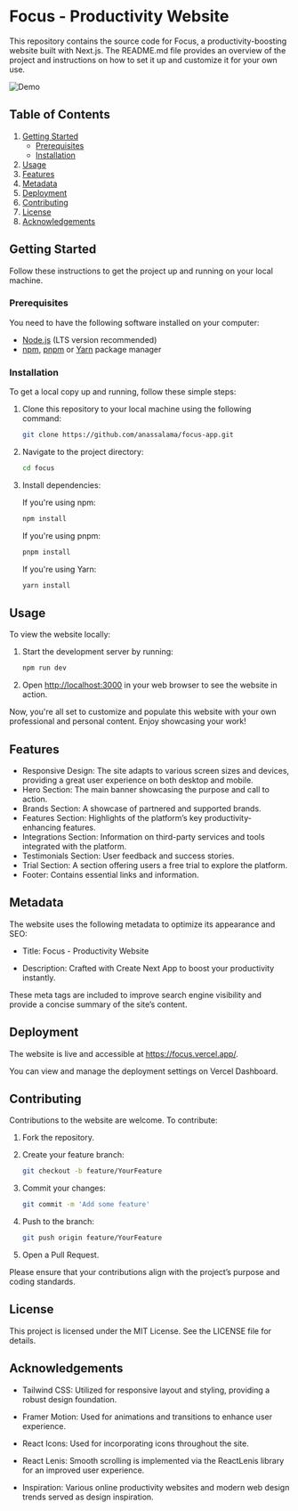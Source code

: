 # Focus - Productivity Website

This repository contains the source code for Focus, a productivity-boosting website built with Next.js.
The README.md file provides an overview of the project and instructions on how to set it up and customize it for your own use.

![Demo](https://github.com/anassalama/focus/blob/master/public/demo.png)

## Table of Contents

1. [Getting Started](#getting-started)
   - [Prerequisites](#prerequisites)
   - [Installation](#installation)
2. [Usage](#usage)
3. [Features](#features)
4. [Metadata](#metadata)
5. [Deployment](#deployment)
6. [Contributing](#contributing)
7. [License](#license)
8. [Acknowledgements](#acknowledgements)

## Getting Started

Follow these instructions to get the project up and running on your local machine.

### Prerequisites

You need to have the following software installed on your computer:

- [Node.js](https://nodejs.org/) (LTS version recommended)
- [npm](https://www.npmjs.com/), [pnpm](https://pnpm.io/) or [Yarn](https://yarnpkg.com/) package manager

### Installation

To get a local copy up and running, follow these simple steps:

1. Clone this repository to your local machine using the following command:
   ```bash
   git clone https://github.com/anassalama/focus-app.git
   ```
2. Navigate to the project directory:
   ```bash
   cd focus
   ```
3. Install dependencies:

   If you're using npm:

   ```bash
   npm install
   ```

   If you're using pnpm:

   ```bash
   pnpm install
   ```

   If you're using Yarn:

   ```bash
   yarn install
   ```

## Usage

To view the website locally:

1. Start the development server by running:

   ```bash
   npm run dev
   ```

2. Open [http://localhost:3000](http://localhost:3000) in your web browser to see the website in action.

Now, you're all set to customize and populate this website with your own professional and personal content. Enjoy showcasing your work!

## Features

- Responsive Design: The site adapts to various screen sizes and devices, providing a great user experience on both desktop and mobile.
- Hero Section: The main banner showcasing the purpose and call to action.
- Brands Section: A showcase of partnered and supported brands.
- Features Section: Highlights of the platform’s key productivity-enhancing features.
- Integrations Section: Information on third-party services and tools integrated with the platform.
- Testimonials Section: User feedback and success stories.
- Trial Section: A section offering users a free trial to explore the platform.
- Footer: Contains essential links and information.

## Metadata

The website uses the following metadata to optimize its appearance and SEO:

- Title: Focus - Productivity Website

- Description: Crafted with Create Next App to boost your productivity instantly.

These meta tags are included to improve search engine visibility and provide a concise summary of the site’s content.

## Deployment

The website is live and accessible at https://focus.vercel.app/.

You can view and manage the deployment settings on Vercel Dashboard.

## Contributing

Contributions to the website are welcome. To contribute:

1. Fork the repository.
2. Create your feature branch:

   ```bash
   git checkout -b feature/YourFeature
   ```

3. Commit your changes:
   ```bash
   git commit -m 'Add some feature'
   ```
4. Push to the branch:
   ```bash
   git push origin feature/YourFeature
   ```
5. Open a Pull Request.

Please ensure that your contributions align with the project’s purpose and coding standards.

## License

This project is licensed under the MIT License. See the LICENSE file for details.

## Acknowledgements

- Tailwind CSS: Utilized for responsive layout and styling, providing a robust design foundation.

- Framer Motion: Used for animations and transitions to enhance user experience.

- React Icons: Used for incorporating icons throughout the site.

- React Lenis: Smooth scrolling is implemented via the ReactLenis library for an improved user experience.

- Inspiration: Various online productivity websites and modern web design trends served as design inspiration.
